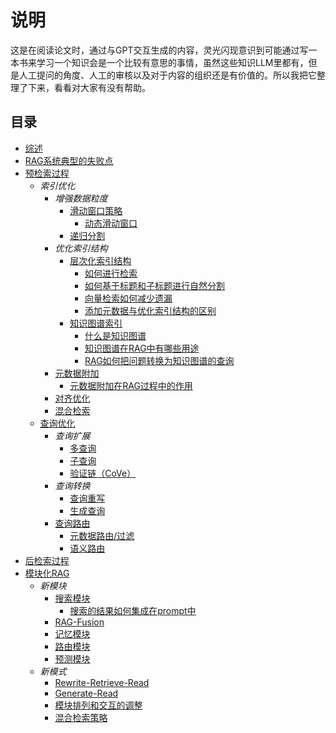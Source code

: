 # 说明

这是在阅读论文时，通过与GPT交互生成的内容，灵光闪现意识到可能通过写一本书来学习一个知识会是一个比较有意思的事情，虽然这些知识LLM里都有，但是人工提问的角度、人工的审核以及对于内容的组织还是有价值的。所以我把它整理了下来，看看对大家有没有帮助。

## 目录

* [综述](综述.md)
* [RAG系统典型的失败点](RAG系统典型的失败点.md)
* [预检索过程](预检索过程/预检索过程.md)
  * *索引优化*
    * *增强数据粒度*
      * [滑动窗口策略](预检索过程/索引优化/增强数据粒度/滑动窗口.md)
        * [动态滑动窗口](预检索过程/索引优化/增强数据粒度/滑动窗口策略/动态滑动窗口.md)
      * [递归分割](预检索过程/索引优化/增强数据粒度/递归分割.md)
    * *优化索引结构*
      * [层次化索引结构](预检索过程/索引优化/优化索引结构/层次化索引结构/层次化索引结构.md)
        * [如何进行检索](预检索过程/索引优化/优化索引结构/层次化索引结构/如何进行检索.md)
        * [如何基于标题和子标题进行自然分割](预检索过程/索引优化/优化索引结构/层次化索引结构/如何基于标题和子标题进行自然分割.md)
        * [向量检索如何减少遗漏](预检索过程/索引优化/优化索引结构/层次化索引结构/向量检索如何减少遗漏.md)
        * [添加元数据与优化索引结构的区别](预检索过程/索引优化/优化索引结构/层次化索引结构/添加元数据与优化索引结构的区别.md)
      * [知识图谱索引](预检索过程/索引优化/优化索引结构/知识图谱索引/知识图谱索引.md)
        * [什么是知识图谱](预检索过程/索引优化/优化索引结构/知识图谱索引/什么是知识图谱.md)
        * [知识图谱在RAG中有哪些用途](预检索过程/索引优化/优化索引结构/知识图谱索引/知识图谱在RAG中有哪些用途.md)
        * [RAG如何把问题转换为知识图谱的查询](预检索过程/索引优化/优化索引结构/知识图谱索引/RAG如何把问题转换为知识图谱的查询.md)
    * [元数据附加](预检索过程/索引优化/元数据附加/元数据附加.md)
        * [元数据附加在RAG过程中的作用](预检索过程/索引优化/元数据附加/元数据附加在RAG过程中的作用.md)
    * [对齐优化](预检索过程/索引优化/对齐优化/对齐优化.md)
    * [混合检索](预检索过程/索引优化/混合检索/混合检索.md)
  * [查询优化](预检索过程/查询优化/查询优化.md)
    * *查询扩展*
      * [多查询](预检索过程/查询优化/查询扩展/多查询/多查询.md)
      * [子查询](预检索过程/查询优化/查询扩展/子查询/子查询.md)
      * [验证链（CoVe）](预检索过程/查询优化/查询扩展/验证链（CoVe）/验证链（CoVe）.md)
    * *查询转换*
      * [查询重写](预检索过程/查询优化/查询转换/查询重写/查询重写.md)
      * [生成查询](预检索过程/查询优化/查询转换/生成查询/生成查询.md)
    * [查询路由](预检索过程/查询优化/查询路由/查询路由.md)
      * [元数据路由/过滤](预检索过程/查询优化/查询路由/元数据路由/元数据路由.md)
      * [语义路由](预检索过程/查询优化/查询路由/语义路由/语义路由.md)
* [后检索过程](后检索过程/后检索过程.md)
* [模块化RAG](模块化RAG/模块化RAG.md)
  * *新模块*
    * [搜索模块](模块化RAG/新模块/搜索模块/搜索模块.md)
      * [搜索的结果如何集成在prompt中](模块化RAG/新模块/搜索模块/搜索的结果如何集成在prompt中.md)
    * [RAG-Fusion](模块化RAG/新模块/RAG-Fusion/RAG-Fusion.md)
    * [记忆模块](模块化RAG/新模块/记忆模块/记忆模块.md)
    * [路由模块](模块化RAG/新模块/路由模块/路由模块.md)
    * [预测模块](模块化RAG/新模块/预测模块/预测模块.md)
  * *新模式*
    * [Rewrite-Retrieve-Read](模块化RAG/新模式/Rewrite-Retrieve-Read/Rewrite-Retrieve-Read.md)
    * [Generate-Read](模块化RAG/新模式/Generate-Read/Generate-Read.md)
    * [模块排列和交互的调整](模块化RAG/新模式/模块排列和交互的调整/模块排列和交互的调整.md)
    * [混合检索策略](模块化RAG/新模式/混合检索策略/混合检索策略.md)